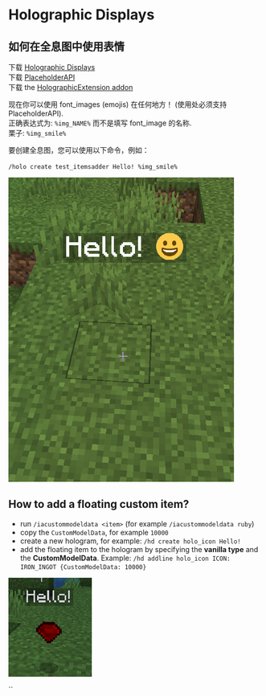 # Holographic Displays

## 如何在全息图中使用表情

下载 [Holographic Displays](https://dev.bukkit.org/projects/holographic-displays)  
下载 [PlaceholderAPI](https://www.spigotmc.org/resources/placeholderapi.6245/)  
下载 the [HolographicExtension addon](https://www.spigotmc.org/resources/holographicextension.18461/)

现在你可以使用 font\_images \(emojis\) 在任何地方！ \(使用处必须支持 PlaceholderAPI\).  
正确表达式为: `%img_NAME%` 而不是填写 font\_image 的名称.  
栗子: `%img_smile%`

要创建全息图，您可以使用以下命令，例如：

`/holo create test_itemsadder Hello! %img_smile%`

![](../../.gitbook/assets/image%20%2820%29.png)

## How to add a floating custom item?

* run `/iacustommodeldata <item>` \(for example `/iacustommodeldata ruby`\)
* copy the `CustomModelData`, for example `10000`
* create a new hologram, for example: `/hd create holo_icon Hello!`
* add the floating item to the hologram by specifying the **vanilla type** and the **CustomModelData**. Example:  `/hd addline holo_icon ICON: IRON_INGOT {CustomModelData: 10000}`

![](../../.gitbook/assets/immagine%20%28123%29.png)

\`\`

